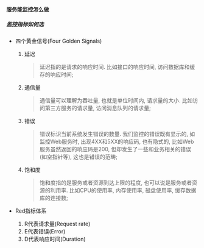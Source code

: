 #### 服务能监控怎么做

##### 监控指标如何选

- 四个黄金信号(Four Golden Signals)

  1. 延迟

     > 延迟指的是请求的响应时间. 比如接口的响应时间, 访问数据库和缓存的响应时间;

  2. 通信量

     > 通信量可以理解为吞吐量, 也就是单位时间内, 请求量的大小. 比如访问第三方服务的请求量, 访问消息队列的请求量;

  3. 错误

     > 错误标识当前系统发生错误的数量. 我们监控的错误既有显示的, 如监控Web服务时, 出现4XX和5XX的响应码, 也有隐式的, 比如Web服务虽然返回的响应码是200, 但却发生了一些和业务相关的错误(如空指针等), 这也是错误的范畴;

  4. 饱和度

     > 饱和度指的是服务或者资源到达上限的程度, 也可以说是服务或者资源的利用率. 比如CPU的使用率, 内存使用率, 磁盘使用率, 缓存数据库的连接数;

- Red指标体系

  1. R代表请求量(Request rate)
  2. E代表错误(Error)
  3. D代表响应时间(Duration)
